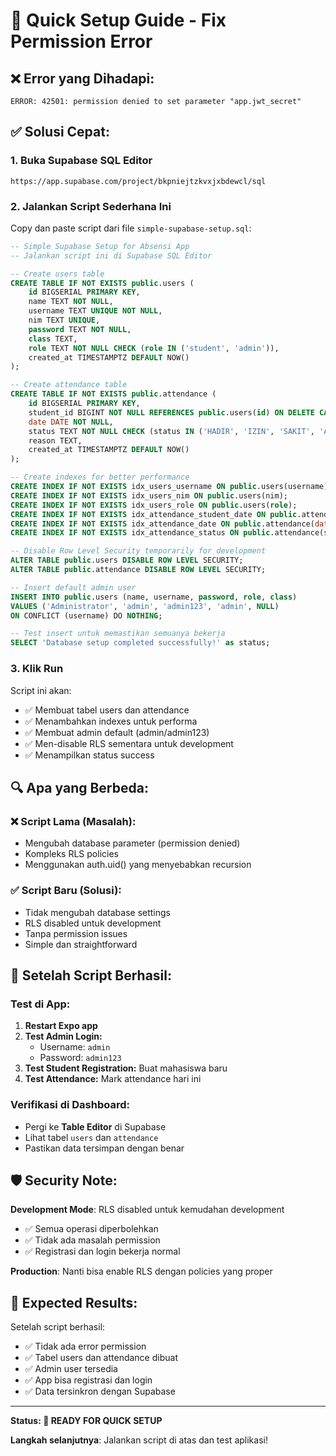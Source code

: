 # 🚀 Quick Setup Guide - Fix Permission Error

## ❌ Error yang Dihadapi:
```
ERROR: 42501: permission denied to set parameter "app.jwt_secret"
```

## ✅ Solusi Cepat:

### 1. **Buka Supabase SQL Editor**
```
https://app.supabase.com/project/bkpniejtzkvxjxbdewcl/sql
```

### 2. **Jalankan Script Sederhana Ini**
Copy dan paste script dari file `simple-supabase-setup.sql`:

```sql
-- Simple Supabase Setup for Absensi App
-- Jalankan script ini di Supabase SQL Editor

-- Create users table
CREATE TABLE IF NOT EXISTS public.users (
    id BIGSERIAL PRIMARY KEY,
    name TEXT NOT NULL,
    username TEXT UNIQUE NOT NULL,
    nim TEXT UNIQUE,
    password TEXT NOT NULL,
    class TEXT,
    role TEXT NOT NULL CHECK (role IN ('student', 'admin')),
    created_at TIMESTAMPTZ DEFAULT NOW()
);

-- Create attendance table
CREATE TABLE IF NOT EXISTS public.attendance (
    id BIGSERIAL PRIMARY KEY,
    student_id BIGINT NOT NULL REFERENCES public.users(id) ON DELETE CASCADE,
    date DATE NOT NULL,
    status TEXT NOT NULL CHECK (status IN ('HADIR', 'IZIN', 'SAKIT', 'ALFA')),
    reason TEXT,
    created_at TIMESTAMPTZ DEFAULT NOW()
);

-- Create indexes for better performance
CREATE INDEX IF NOT EXISTS idx_users_username ON public.users(username);
CREATE INDEX IF NOT EXISTS idx_users_nim ON public.users(nim);
CREATE INDEX IF NOT EXISTS idx_users_role ON public.users(role);
CREATE INDEX IF NOT EXISTS idx_attendance_student_date ON public.attendance(student_id, date);
CREATE INDEX IF NOT EXISTS idx_attendance_date ON public.attendance(date);
CREATE INDEX IF NOT EXISTS idx_attendance_status ON public.attendance(status);

-- Disable Row Level Security temporarily for development
ALTER TABLE public.users DISABLE ROW LEVEL SECURITY;
ALTER TABLE public.attendance DISABLE ROW LEVEL SECURITY;

-- Insert default admin user
INSERT INTO public.users (name, username, password, role, class)
VALUES ('Administrator', 'admin', 'admin123', 'admin', NULL)
ON CONFLICT (username) DO NOTHING;

-- Test insert untuk memastikan semuanya bekerja
SELECT 'Database setup completed successfully!' as status;
```

### 3. **Klik Run**
Script ini akan:
- ✅ Membuat tabel users dan attendance
- ✅ Menambahkan indexes untuk performa
- ✅ Membuat admin default (admin/admin123)
- ✅ Men-disable RLS sementara untuk development
- ✅ Menampilkan status success

## 🔍 **Apa yang Berbeda:**

### ❌ Script Lama (Masalah):
- Mengubah database parameter (permission denied)
- Kompleks RLS policies
- Menggunakan auth.uid() yang menyebabkan recursion

### ✅ Script Baru (Solusi):
- Tidak mengubah database settings
- RLS disabled untuk development
- Tanpa permission issues
- Simple dan straightforward

## 🎯 **Setelah Script Berhasil:**

### Test di App:
1. **Restart Expo app**
2. **Test Admin Login:**
   - Username: `admin`
   - Password: `admin123`
3. **Test Student Registration:** Buat mahasiswa baru
4. **Test Attendance:** Mark attendance hari ini

### Verifikasi di Dashboard:
- Pergi ke **Table Editor** di Supabase
- Lihat tabel `users` dan `attendance`
- Pastikan data tersimpan dengan benar

## 🛡️ **Security Note:**

**Development Mode**: RLS disabled untuk kemudahan development
- ✅ Semua operasi diperbolehkan
- ✅ Tidak ada masalah permission
- ✅ Registrasi dan login bekerja normal

**Production**: Nanti bisa enable RLS dengan policies yang proper

## 📱 **Expected Results:**

Setelah script berhasil:
- ✅ Tidak ada error permission
- ✅ Tabel users dan attendance dibuat
- ✅ Admin user tersedia
- ✅ App bisa registrasi dan login
- ✅ Data tersinkron dengan Supabase

---
**Status: 🎯 READY FOR QUICK SETUP**

**Langkah selanjutnya**: Jalankan script di atas dan test aplikasi!




